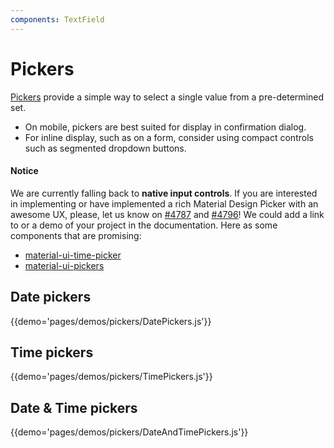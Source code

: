 ```yaml
---
components: TextField
---
```


# Pickers

[Pickers](https://material.io/guidelines/components/pickers.html) provide a simple way to select a single value from a pre-determined set.

- On mobile, pickers are best suited for display in confirmation dialog.
- For inline display, such as on a form, consider using compact controls such as segmented dropdown buttons.

#### Notice

We are currently falling back to **native input controls**.
If you are interested in implementing or have implemented a rich Material Design Picker with an awesome UX, please, let us know on [#4787](https://github.com/callemall/material-ui/issues/4787) and [#4796](https://github.com/callemall/material-ui/issues/4796)! We could add a link to or a demo of your project in the documentation.
Here as some components that are promising:
- [material-ui-time-picker](https://github.com/TeamWertarbyte/material-ui-time-picker)
- [material-ui-pickers](https://github.com/dmtrKovalenko/material-ui-pickers)

## Date pickers

{{demo='pages/demos/pickers/DatePickers.js'}}

## Time pickers

{{demo='pages/demos/pickers/TimePickers.js'}}

## Date & Time pickers

{{demo='pages/demos/pickers/DateAndTimePickers.js'}}
